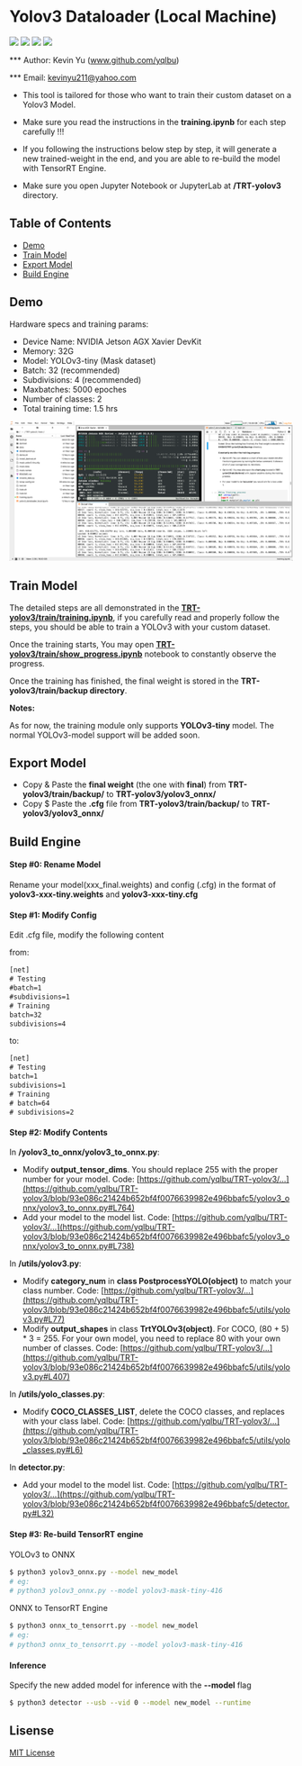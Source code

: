 # Yolov3 Dataloader (Local Machine)

![](https://img.shields.io/static/v1?label=Python&message=3.6&color=green)
![](https://img.shields.io/static/v1?label=ONNX&message=1.4.1&color=yellow)
![](https://img.shields.io/static/v1?label=TRT&message=6.0.1&color=orange)
![](https://img.shields.io/static/v1?label=License&message=MIT&color=red)

*** Author: Kevin Yu (www.github.com/yqlbu)

*** Email: kevinyu211@yahoo.com

- This tool is tailored for those who want to train their custom dataset on a Yolov3 Model. 

- Make sure you read the instructions in the **training.ipynb** for each step carefully !!!

- If you following the instructions below step by step, it will generate a new trained-weight in the end, and you are able to re-build the model with TensorRT Engine.

- Make sure you open Jupyter Notebook or JupyterLab at **/TRT-yolov3** directory.

Table of Contents
-----------------

* [Demo](#demo)
* [Train Model](#train-model)
* [Export Model](#export-model)
* [Build Engine](#build-engine)

Demo
----

Hardware specs and training params: 

- Device Name: NVIDIA Jetson AGX Xavier DevKit
- Memory: 32G
- Model: YOLOv3-tiny (Mask dataset)
- Batch: 32 (recommended)
- Subdivisions: 4 (recommended)
- Maxbatches: 5000 epoches
- Number of classes: 2
- Total training time: 1.5 hrs

![](../demo_screenshots/training.png)

<a name="demo"></a>

Train Model
-----------

The detailed steps are all demonstrated in the **[TRT-yolov3/train/training.ipynb](https://github.com/yqlbu/TRT-yolov3/blob/master/train/training.ipynb)**, if you carefully read and properly follow the steps, you should be able to train a YOLOv3 with your custom dataset.

Once the training starts, You may open **[TRT-yolov3/train/show_progress.ipynb](https://github.com/yqlbu/TRT-yolov3/blob/master/train/show_progress.ipynb)** notebook to constantly observe the progress.

Once the training has finished, the final weight is stored in the **TRT-yolov3/train/backup directory**.

**Notes:**

As for now, the training module only supports **YOLOv3-tiny** model. The normal YOLOv3-model support will be added soon.

<a name="train-model"></a>

Export Model
------------

- Copy & Paste the **final weight** (the one with **final**) from **TRT-yolov3/train/backup/** to **TRT-yolov3/yolov3_onnx/**
- Copy $ Paste the **.cfg** file from **TRT-yolov3/train/backup/** to **TRT-yolov3/yolov3_onnx/**

<a name="export-model"></a>

Build Engine
----------------

<a name="build-engine"></a>

#### Step #0: Rename Model

Rename your model(xxx_final.weights) and config (.cfg) in the format of **yolov3-xxx-tiny.weights** and **yolov3-xxx-tiny.cfg**

#### Step #1: Modify Config

Edit .cfg file, modify the following content

from:

```
[net]
# Testing
#batch=1
#subdivisions=1
# Training
batch=32
subdivisions=4
```

to:

```
[net]
# Testing
batch=1
subdivisions=1
# Training
# batch=64
# subdivisions=2
```

#### Step #2: Modify Contents

In **/yolov3_to_onnx/yolov3_to_onnx.py**:

- Modify **output_tensor_dims**. You should replace 255 with the proper number for your model. Code: [https://github.com/yqlbu/TRT-yolov3/...](https://github.com/yqlbu/TRT-yolov3/blob/93e086c21424b652bf4f0076639982e496bbafc5/yolov3_onnx/yolov3_to_onnx.py#L764)
- Add your model to the model list. Code: [https://github.com/yqlbu/TRT-yolov3/...](https://github.com/yqlbu/TRT-yolov3/blob/93e086c21424b652bf4f0076639982e496bbafc5/yolov3_onnx/yolov3_to_onnx.py#L738)

In **/utils/yolov3.py**:

- Modify **category_num** in **class PostprocessYOLO(object)** to match your class number. Code: [https://github.com/yqlbu/TRT-yolov3/...](https://github.com/yqlbu/TRT-yolov3/blob/93e086c21424b652bf4f0076639982e496bbafc5/utils/yolov3.py#L77)
- Modify **output_shapes** in class **TrtYOLOv3(object)**. For COCO, (80 + 5) * 3 = 255. For your own model, you need to replace 80 with your own number of classes. Code: [https://github.com/yqlbu/TRT-yolov3/...](https://github.com/yqlbu/TRT-yolov3/blob/93e086c21424b652bf4f0076639982e496bbafc5/utils/yolov3.py#L407)

In **/utils/yolo_classes.py**:

- Modify **COCO_CLASSES_LIST**, delete the COCO classes, and replaces with your class label. Code: [https://github.com/yqlbu/TRT-yolov3/...](https://github.com/yqlbu/TRT-yolov3/blob/93e086c21424b652bf4f0076639982e496bbafc5/utils/yolo_classes.py#L6)

In **detector.py**:

- Add your model to the model list. Code: [https://github.com/yqlbu/TRT-yolov3/...](https://github.com/yqlbu/TRT-yolov3/blob/93e086c21424b652bf4f0076639982e496bbafc5/detector.py#L32)

#### Step #3: Re-build TensorRT engine

YOLOv3 to ONNX
```bash
$ python3 yolov3_onnx.py --model new_model
# eg:
# python3 yolov3_onnx.py --model yolov3-mask-tiny-416
```

ONNX to TensorRT Engine
```bash
$ python3 onnx_to_tensorrt.py --model new_model
# eg:
# python3 onnx_to_tensorrt.py --model yolov3-mask-tiny-416
```

#### Inference

Specify the new added model for inference with the **--model** flag

```bash
$ python3 detector --usb --vid 0 --model new_model --runtime
```

Lisense
-------

[MIT License](https://github.com/yqlbu/TRT-yolov3/blob/master/LICENSE)